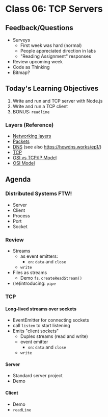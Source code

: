 Class 06: TCP Servers
===

## Feedback/Questions

* Surveys
    * First week was hard (normal)
    * People appreciated direction in labs
    * "Reading Assignment" responses
* Review upcoming week
* Code as Thinking
* Bitmap?

## Today's Learning Objectives

1. Write and run and TCP server with Node.js
1. Write and run a TCP client
1. BONUS: `readline`

### Layers (Reference)

* [Networking layers](https://drawings.jvns.ca/layers/)
* [Packets](https://drawings.jvns.ca/packet/)
* [DNS](https://drawings.jvns.ca/dns/) (see also https://howdns.works/ep1/)
* [TCP](https://drawings.jvns.ca/tcp-1/)
* [OSI vs TCP/IP Model](http://www.tcpipguide.com/free/diagrams/tcpiplayers.png)
* [OSI Model](http://blog.buildingautomationmonthly.com/wp-content/uploads/2013/05/OSI-Model.png)

## Agenda

### Distributed Systems FTW!

* Server
* Client
* Process
* Port
* Socket

### Review

* Streams
    * as event emitters:
        * `on`: `data` and `close`
    * `write`
* Files as streams
    * Demo `fs.createReadStream()`
* (re)introducing: `pipe`

### TCP

#### Long-lived streams over sockets

* EventEmitter for connecting sockets
* call `listen` to start listening
* Emits "client sockets"
    * Duplex streams (read and write)
    * event emitter
        * `on`: `data` and `close`
    * `write`

#### Server

* Standard server project
* Demo

#### Client

* Demo
* `readLine`
